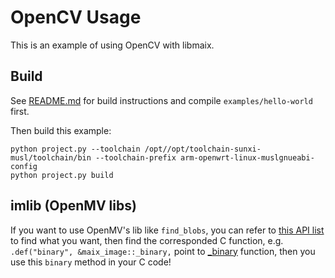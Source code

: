 OpenCV Usage
=====

This is an example of using OpenCV with libmaix.

## Build

See [README.md](../../README.md) for build instructions and compile `examples/hello-world` first.

Then build this example:

```
python project.py --toolchain /opt//opt/toolchain-sunxi-musl/toolchain/bin --toolchain-prefix arm-openwrt-linux-muslgnueabi- config
python project.py build
```

## imlib (OpenMV libs)

If you want to use OpenMV's lib like `find_blobs`, you can refer to [this API list](https://github.com/sipeed/MaixPy3/blob/c6b5c419a9c547f1f42c686020eb0e4cdb3f93cf/ext_modules/_maix_image/py_maix_image.cpp#L105) to find what you want, then find the corresponded C function, e.g. `.def("binary", &maix_image::_binary,` point to [_binary](https://github.com/sipeed/MaixPy3/blob/c6b5c419a9c547f1f42c686020eb0e4cdb3f93cf/ext_modules/_maix_image/_maix_image.cpp#L926) function, then you use this `binary` method in your C code!




